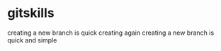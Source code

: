 # gitskills
creating a new branch is quick
creating again
creating a new branch is quick and simple
